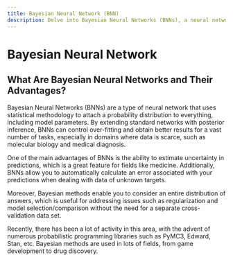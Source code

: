 ```yaml
---
title: Bayesian Neural Network (BNN)
description: Delve into Bayesian Neural Networks (BNNs), a neural network variant employing statistical methodology. BNNs uniquely assign probability distributions to all elements, including model parameters, enhancing the understanding and uncertainty estimation in neural network predictions.
---
```


# Bayesian Neural Network

## What Are Bayesian Neural Networks and Their Advantages?
Bayesian Neural Networks (BNNs) are a type of neural network that uses statistical methodology to attach a probability distribution to everything, including model parameters. By extending standard networks with posterior inference, BNNs can control over-fitting and obtain better results for a vast number of tasks, especially in domains where data is scarce, such as molecular biology and medical diagnosis.

One of the main advantages of BNNs is the ability to estimate uncertainty in predictions, which is a great feature for fields like medicine. Additionally, BNNs allow you to automatically calculate an error associated with your predictions when dealing with data of unknown targets.

Moreover, Bayesian methods enable you to consider an entire distribution of answers, which is useful for addressing issues such as regularization and model selection/comparison without the need for a separate cross-validation data set.

Recently, there has been a lot of activity in this area, with the advent of numerous probabilistic programming libraries such as PyMC3, Edward, Stan, etc. Bayesian methods are used in lots of fields, from game development to drug discovery.
